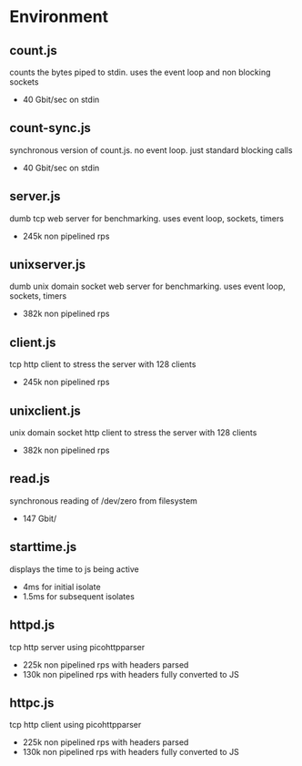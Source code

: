 # Environment

## count.js

counts the bytes piped to stdin. uses the event loop and non blocking sockets
- 40 Gbit/sec on stdin

## count-sync.js

synchronous version of count.js. no event loop. just standard blocking calls
- 40 Gbit/sec on stdin

## server.js

dumb tcp web server for benchmarking. uses event loop, sockets, timers
- 245k non pipelined rps

## unixserver.js

dumb unix domain socket web server for benchmarking. uses event loop, sockets, timers
- 382k non pipelined rps

## client.js

tcp http client to stress the server with 128 clients
- 245k non pipelined rps

## unixclient.js

unix domain socket http client to stress the server with 128 clients
- 382k non pipelined rps

## read.js

synchronous reading of /dev/zero from filesystem
- 147 Gbit/

## starttime.js

displays the time to js being active
- 4ms for initial isolate
- 1.5ms for subsequent isolates

## httpd.js

tcp http server using picohttpparser
- 225k non pipelined rps with headers parsed
- 130k non pipelined rps with headers fully converted to JS

## httpc.js

tcp http client using picohttpparser
- 225k non pipelined rps with headers parsed
- 130k non pipelined rps with headers fully converted to JS
